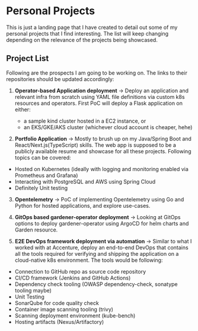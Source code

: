 # Personal Projects

This is just a landing page that I have created to detail out some of my personal projects that I find interesting. The list will keep changing depending on the relevance of the projects being showcased.

## Project List

Following are the prospects I am going to be working on. The links to their repositories should be updated accordingly:

1. **Operator-based Application deployment** -> Deploy an application and relevant infra from scratch using YAML file definitions via custom k8s resources and operators. First PoC will deploy a Flask application on either: 
    * a sample kind cluster hosted in a EC2 instance, or
    * an EKS/GKE/AKS cluster (whichever cloud account is cheaper, hehe)

2. **Portfolio Application** -> Mostly to brush up on my Java/Spring Boot and React/Next.js(TypeScript) skills. The web app is supposed to be a publicly available resume and showcase for all these projects. Following topics can be covered:
 * Hosted on Kubernetes (ideally with logging and monitoring enabled via Prometheus and Grafana)
 * Interacting with PostgreSQL and AWS using Spring Cloud
 * Definitely Unit testing

3. **Opentelemetry** -> PoC of implementing Opentelemetry using Go and Python for hosted applications, and explore use-cases.

4. **GitOps based gardener-operator deployment** -> Looking at GitOps options to deploy gardener-operator using ArgoCD for helm charts and Garden resource.

5. **E2E DevOps framework deployment via automation** -> Similar to what I worked with at Accenture, deploy an end-to-end DevOps that contains all the tools required for verifying and shipping the application on a cloud-native k8s environment. The tools would be following:

* Connection to GitHub repo as source code repository
* CI/CD framework (Jenkins and GitHub Actions)
* Dependency check tooling (OWASP dependency-check, sonatype tooling maybe)
* Unit Testing
* SonarQube for code quality check
* Container image scanning tooling (trivy)
* Scanning deployment environment (kube-bench)
* Hosting artifacts (Nexus/Artifactory)